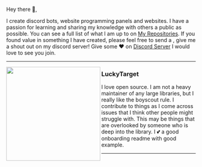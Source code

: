 Hey there 👋,

I create discord bots, website programming panels and websites.  I have a passion for learning and sharing my knowledge with others a public as possible.  You can see a full list of what I am up to on [My Repositories](https://github.com/LuckyTarget?tab=repositories).  If you found value in something I have created, please feel free to send a , give me a shout out on my discord server! Give some ♥ on [Discord Server](https://discord.gg/sQQFSnQhdt) I would love to see you join.


 ---
 
 <p>
  <img width="250" align='left' src="https://.png?raw=true">
</p>
 
### LuckyTarget

I love open source.  I am not a heavy maintainer of any large libraries, but I really like the boyscout rule.  I contribute to things as I come across issues that I think other people might struggle with.  This may be things that are overlooked by someone who is deep into the library.  I 💕 a good onboarding readme with good example.

 ---

